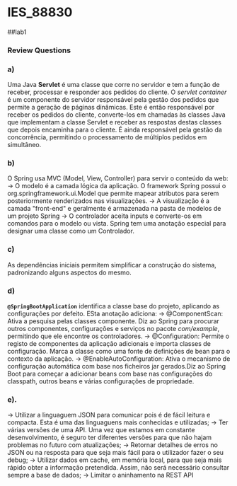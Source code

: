 # IES_88830
##lab1



### Review Questions

### a)
 Uma Java **Servlet** é uma classe que corre no servidor e tem a função de receber, processar e responder aos pedidos do cliente. O *servlet container* é um componente do servidor responsável pela gestão dos pedidos que permite a geração de páginas dinâmicas. Este é então responsável por receber os pedidos do cliente, converte-los em chamadas às classes Java que implementam a classe Servlet e receber as respostas destas classes que depois encaminha para o cliente. É ainda responsável pela gestão da concorrência, permitindo o processamento de múltiplos pedidos em simultâneo.

### b)
O Spring usa MVC (Model, View, Controller) para servir o conteúdo da web:
-> O modelo é a camada lógica da aplicação. O framework Spring possui o org.springframework.ui.Model que permite mapear atributos para serem posteriormente renderizados nas visualizações.
-> A visualização é a camada "front-end" e geralmente é armazenada na pasta de modelos de um projeto Spring
-> O controlador aceita inputs e converte-os em comandos para o modelo ou vista. Spring tem uma anotação especial para designar uma classe como um Controlador.


### c)
As dependências iniciais permitem simplificar a construção do sistema, padronizando alguns aspectos do mesmo.


### d)
 **`@SpringBootApplication`** identifica a classe base do projeto, aplicando as configurações por defeito. ESta anotação adiciona:
-> @ComponentScan: Ativa a pesquisa pelas classes componente. Diz ao Spring para procurar outros componentes, configurações e serviços no pacote *com/example*, permitindo que ele encontre os controladores.
-> @Configuration: Permite o registo de componentes da aplicação adicionais e importa classes de configuração. Marca a classe como uma fonte de definições de bean para o contexto da aplicação.
-> @EnableAutoConfiguration: Ativa o mecanismo de configuração automática com base nos ficheiros jar gerados.Diz ao Spring Boot para começar a adicionar beans com base nas configurações do classpath, outros beans e várias configurações de propriedade.



### e).
-> Utilizar a linguaguem JSON para comunicar pois é de fácil leitura e compacta. Esta é uma das linguaguens mais conhecidas e utilizadas;
-> Ter várias versões de uma API. Uma vez que estamos em constante desenvolvimento, é seguro ter diferentes versões para que não hajam problemas no futuro com atualizações;
-> Retornar detalhes de erros no JSON ou na resposta para que seja mais fácil para o utilizador fazer o seu debug;
-> Utilizar dados em cache, em memória local, para que seja mais rápido obter a informação pretendida. Assim, não será necessário consultar sempre a base de dados;
-> Limitar o aninhamento na REST API
